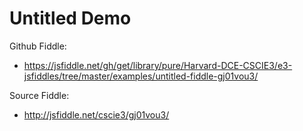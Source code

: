# Untitled Demo

Github Fiddle:
- https://jsfiddle.net/gh/get/library/pure/Harvard-DCE-CSCIE3/e3-jsfiddles/tree/master/examples/untitled-fiddle-gj01vou3/

Source Fiddle:
- http://jsfiddle.net/cscie3/gj01vou3/

